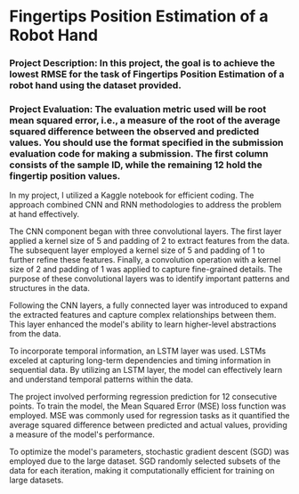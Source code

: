 # Fingertips Position Estimation of a Robot Hand

### Project Description: In this project, the goal is to achieve the lowest RMSE for the task of Fingertips Position Estimation of a robot hand using the dataset provided.

### Project Evaluation: The evaluation metric used will be root mean squared error, i.e., a measure of the root of the average squared difference between the observed and predicted values. You should use the format specified in the submission evaluation code for making a submission. The first column consists of the sample ID, while the remaining 12 hold the fingertip position values.


In my project, I utilized a Kaggle notebook for efficient coding. The approach combined CNN and RNN methodologies to address the problem at hand effectively.

The CNN component began with three convolutional layers. The first layer applied a kernel size of 5 and padding of 2 to extract features from the data. The subsequent layer employed a kernel size of 5 and padding of 1 to further refine these features. Finally, a convolution operation with a kernel size of 2 and padding of 1 was applied to capture fine-grained details. The purpose of these convolutional layers was to identify important patterns and structures in the data.

Following the CNN layers, a fully connected layer was introduced to expand the extracted features and capture complex relationships between them. This layer enhanced the model's ability to learn higher-level abstractions from the data.

To incorporate temporal information, an LSTM layer was used. LSTMs exceled at capturing long-term dependencies and timing information in sequential data. By utilizing an LSTM layer, the model can effectively learn and understand temporal patterns within the data.

The project involved performing regression prediction for 12 consecutive points. To train the model, the Mean Squared Error (MSE) loss function was employed. MSE was commonly used for regression tasks as it quantified the average squared difference between predicted and actual values, providing a measure of the model's performance.

To optimize the model's parameters, stochastic gradient descent (SGD) was employed due to the large dataset. SGD randomly selected subsets of the data for each iteration, making it computationally efficient for training on large datasets.
